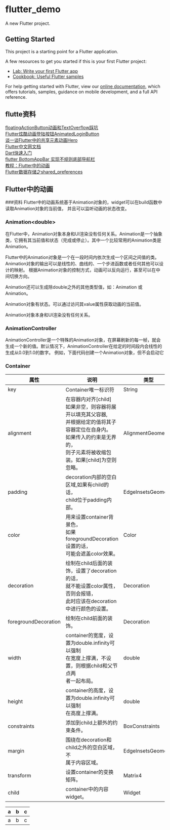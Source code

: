 # flutter_demo

A new Flutter project.

## Getting Started

This project is a starting point for a Flutter application.

A few resources to get you started if this is your first Flutter project:

- [Lab: Write your first Flutter app](https://flutter.dev/docs/get-started/codelab)
- [Cookbook: Useful Flutter samples](https://flutter.dev/docs/cookbook)

For help getting started with Flutter, view our
[online documentation](https://flutter.dev/docs), which offers tutorials,
samples, guidance on mobile development, and a full API reference.

## flutte资料  

[floatingActionButton动画和TextOverflow踩坑](https://blog.csdn.net/qq_41912380/article/details/97612904)  
[Flutter炫酷动画登陆按钮AnimatedLoginButton](https://blog.csdn.net/baoolong/article/details/86534154)  
[谈一谈Flutter中的共享元素动画Hero](https://juejin.im/post/5bcd72aaf265da0a8e6dbe92)  
[Flutter中文网文档](https://flutterchina.club/docs/)  
[Dart快速入门](http://dart.goodev.org/guides/get-started)    
[flutter BottomAppBar 实现不规则底部导航栏](https://blog.csdn.net/zl18603543572/article/details/94876972)  
[教程：Flutter中的动画](https://flutterchina.club/tutorials/animation/)  
[Flutter数据存储之shared_preferences](https://www.jianshu.com/p/735b5684e900)

## Flutter中的动画  

###资料
Flutter中的动画系统基于Animation对象的，widget可以在build函数中读取Animation对象的当前值， 并且可以监听动画的状态改变。  
### Animation\<double>  
在Flutter中，Animation对象本身和UI渲染没有任何关系。Animation是一个抽象类，它拥有其当前值和状态（完成或停止）。其中一个比较常用的Animation类是Animation<double>。

Flutter中的Animation对象是一个在一段时间内依次生成一个区间之间值的类。Animation对象的输出可以是线性的、曲线的、一个步进函数或者任何其他可以设计的映射。 根据Animation对象的控制方式，动画可以反向运行，甚至可以在中间切换方向。

Animation还可以生成除double之外的其他类型值，如：Animation<Color> 或 Animation<Size>。

Animation对象有状态。可以通过访问其value属性获取动画的当前值。

Animation对象本身和UI渲染没有任何关系。  

### AnimationController  
AnimationController是一个特殊的Animation对象，在屏幕刷新的每一帧，就会生成一个新的值。默认情况下，AnimationController在给定的时间段内会线性的生成从0.0到1.0的数字。 例如，下面代码创建一个Animation对象，但不会启动它  

### Container  

|属性|说明|类型|
|-|-|-|
|key|Container唯一标识符|String|
|alignment|在容器内对齐[child]<br/>如果非空，则容器将展开以填充其父容器,<br/>并根据给定的值将其子容器定位在自身内。<br/>如果传入的约束是无界的，<br/>则子元素将被收缩包装。如果[child]为空则忽略。|AlignmentGeometry|
|padding|decoration内部的空白区域,如果有child的话，<br/>child位于padding内部。|EdgeInsetsGeometry|
|color|用来设置container背景色，<br/>如果foregroundDecoration设置的话，<br/>可能会遮盖color效果。|Color|
|decoration|绘制在child后面的装饰，设置了decoration的话，<br/>就不能设置color属性，否则会报错，<br/>此时应该在decoration中进行颜色的设置。|Decoration|
|foregroundDecoration|绘制在child前面的装饰。|Decoration|
|width|container的宽度，设置为double.infinity可以强制<br/>在宽度上撑满，不设置，则根据child和父节点两<br/>者一起布局。|double|
|height|container的高度，设置为double.infinity可以强制<br/>在高度上撑满。|double|
|constraints|添加到child上额外的约束条件。|BoxConstraints|
|margin|围绕在decoration和child之外的空白区域，不<br/>属于内容区域。|EdgeInsetsGeometry|
|transform|设置container的变换矩阵。|Matrix4|
|child|container中的内容widget。|Widget|

|a|b|c|
|---|---|---|
|a|b|c|


